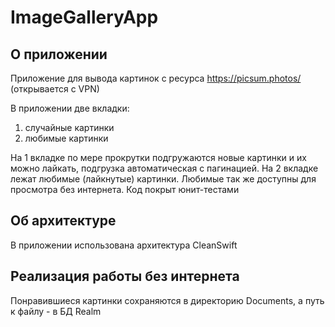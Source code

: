 # ImageGalleryApp

## О приложении
Приложение для вывода картинок с ресурса https://picsum.photos/ (открывается с VPN)
 
В приложении две вкладки:
1) случайные картинки
2) любимые картинки

На 1 вкладке по мере прокрутки подгружаются новые картинки и их можно лайкать, подгрузка автоматическая с пагинацией.
На 2 вкладке лежат любимые (лайкнутые) картинки. Любимые так же доступны для просмотра без интернета.
Код покрыт юнит-тестами
## Об архитектуре
В приложении использована архитектура CleanSwift
## Реализация работы без интернета
Понравившиеся картинки сохраняются в директорию Documents, а путь к файлу - в БД Realm

